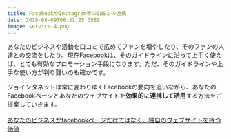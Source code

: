 ```yaml
---
title: FacebookやInstagram等のSNSとの連携
date: 2018-08-09T06:21:25.358Z
image: service-4.png
---
```


あなたのビジネスや活動を口コミで広めてファンを増やしたり、そのファンの人達との交流をしたり。現在Facebookは、そのガイドラインに沿って上手く使えば、とても有効なプロモーション手段になります。ただ、そのガイドラインや上手な使い方が判り難いのも確かです。

ジョインタネットは常に変わりゆくFacebookの動向を追いながら、あなたのFacebookページとあなたのウェブサイトを**効果的に連携して活用**する方法をご提案していきます。
\
\
[あなたのビジネスがfacebookページだけではなく、独自のウェブサイトを持つ価値](/ja/articles/facebook)
